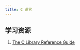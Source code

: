 ```yaml
---
title: C 语言
---
```


## 学习资源

1. [The C Library Reference Guide](http://www.acm.uiuc.edu/webmonkeys/book/c_guide/)
